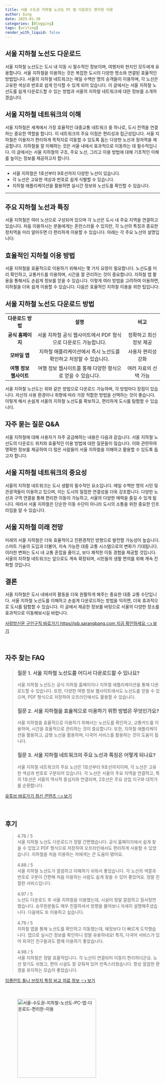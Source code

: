 ```yaml
---
title: 서울 수도권 지하철 노선도 PC 앱 다운로드 편리한 이용
author: bing
date: 2025-01-30
categories: [Blogging]
tags: [writing]
render_with_liquid: false
---
```



<h2 id='서울_지하철_노선도_다운로드'>서울 지하철 노선도 다운로드</h2>

<p>서울 지하철 노선도는 도시 내 이동 시 필수적인 정보이며, 여행자와 현지인 모두에게 유용합니다. 서울 지하철을 이용하는 것은 복잡한 도시의 다양한 명소와 연결된 효율적인 방법입니다. 서울의 지하철 네트워크는 매일 수백만 명의 승객들이 이용하며, 각 노선은 고유한 색상과 번호로 쉽게 인식할 수 있게 되어 있습니다. 이 글에서는 서울 지하철 노선도를 쉽게 다운로드할 수 있는 방법과 서울의 지하철 네트워크에 대한 정보를 소개하겠습니다.</p>

<h2 id='서울_지하철_네트워크_이해'>서울 지하철 네트워크의 이해</h2>

<p>서울 지하철은 세계에서 가장 효율적인 대중교통 네트워크 중 하나로, 도시 전역을 연결하는 중요한 역할을 합니다. 이 네트워크의 주요 이점은 편리성과 접근성입니다. 서울 지하철은 이용자가 편리하게 목적지로 이동할 수 있도록 돕는 다양한 노선과 정차역을 제공합니다. 지하철을 잘 이해하는 것은 서울 내에서 효과적으로 이동하는 데 필수적입니다. 이 글에서는 서울 지하철의 구조, 주요 노선, 그리고 이용 방법에 대해 기초적인 이해를 높이는 정보를 제공하고자 합니다.</p>

<hr />

<ul>
    <li>서울 지하철은 1호선부터 9호선까지 다양한 노선이 있습니다.</li>
    <li>각 노선은 고유한 색상과 번호로 쉽게 식별할 수 있습니다.</li>
    <li>지하철 애플리케이션을 활용하면 실시간 정보와 노선도를 확인할 수 있습니다.</li>
</ul>

<hr />

<h2 id='주요_지하철_노선_특징'>주요 지하철 노선과 특징</h2>

<p>서울 지하철은 여러 노선으로 구성되어 있으며 각 노선은 도시 내 주요 지역을 연결하고 있습니다. 처음 이용하시는 분들에게는 혼란스러울 수 있지만, 각 노선의 특징과 중요한 정차역을 미리 알아두면 더 편리하게 이용할 수 있습니다. 아래는 각 주요 노선의 설명입니다:</p>

<h2 id='효율적인_이용_방법'>효율적인 지하철 이용 방법</h2>

<p>서울 지하철을 효율적으로 이용하기 위해서는 몇 가지 요령이 필요합니다. 노선도를 미리 확인하고, 교통카드를 이용하며, 시간을 잘 관리하는 것이 중요합니다. 지하철 앱 활용을 통해서도 손쉽게 정보를 얻을 수 있습니다. 이렇게 여러 방법을 고려하여 이용하면, 지하철을 더욱 쉽게 이용할 수 있습니다. 다음은 효율적인 지하철 이용을 위한 팁입니다:</p>

<h2 id='서울_지하철_노선도_다운로드_방법'>서울 지하철 노선도 다운로드 방법</h2>

<table>
    <tr>
        <td style="text-align: center; height: 17px;"><b>다운로드 방법</b></td>
        <td style="text-align: center; height: 17px;"><b>설명</b></td>
        <td style="text-align: center; height: 17px;"><b>비고</b></td>
    </tr>
    <tr>
        <td style="text-align: center; height: 17px;"><b>공식 홈페이지</b></td>
        <td style="text-align: center; height: 17px;">서울 지하철 공식 웹사이트에서 PDF 형식으로 다운로드 가능합니다.</td>
        <td style="text-align: center; height: 17px;">정확하고 최신 정보 제공</td>
    </tr>
    <tr>
        <td style="text-align: center; height: 17px;"><b>모바일 앱</b></td>
        <td style="text-align: center; height: 17px;">지하철 애플리케이션에서 즉시 노선도를 확인하고 저장할 수 있습니다.</td>
        <td style="text-align: center; height: 17px;">사용자 편리성 강화</td>
    </tr>
    <tr>
        <td style="text-align: center; height: 17px;"><b>여행 정보 웹사이트</b></td>
        <td style="text-align: center; height: 17px;">여행 정보 웹사이트를 통해 다양한 형식으로 얻을 수 있습니다.</td>
        <td style="text-align: center; height: 17px;">여러 자료의 선택 가능</td>
    </tr>
</table>

<p>서울 지하철 노선도는 위와 같은 방법으로 다운로드 가능하며, 각 방법마다 장점이 있습니다. 자신의 사용 환경이나 취향에 따라 가장 적합한 방법을 선택하는 것이 좋습니다. 이렇게 해서 손쉽게 서울의 지하철 노선도를 확보하고, 편리하게 도시를 탐험할 수 있습니다.</p>

<h2 id='자주_묻는_질문'>자주 묻는 질문 Q&A</h2>

<p>서울 지하철에 대해 사용자가 자주 궁금해하는 내용은 다음과 같습니다. 서울 지하철 노선도의 다운로드 위치와 효율적인 이용 방법에 대한 질문들이 많습니다. 이와 관련하여 명확한 정보를 제공하여 더 많은 사람들이 서울 지하철을 이해하고 활용할 수 있도록 돕고자 합니다.</p>

<h2 id='서울_지하철_네트워크의_중요성'>서울 지하철 네트워크의 중요성</h2>

<p>서울의 지하철 네트워크는 도시 생활의 필수적인 요소입니다. 매일 수백만 명의 시민 및 관광객들이 이용하고 있으며, 이는 도시의 밀접한 연결성을 더욱 강조합니다. 다양한 노선과 구역 연결을 통해 편리한 이동이 가능하고, 서울의 다양한 매력을 즐길 수 있게 됩니다. 따라서 서울 지하철은 단순한 이동 수단이 아니라 도시의 소통을 위한 중요한 인프라임을 알 수 있습니다.</p>

<h2 id='서울_지하철_미래_전망'>서울 지하철 미래 전망</h2>

<p>미래의 서울 지하철은 더욱 효율적이고 친환경적인 방향으로 발전할 가능성이 높습니다. 스마트 기술의 도입과 더불어, 지속 가능한 대중 교통 시스템으로의 변화가 기대됩니다. 이러한 변화는 도시 내 교통 혼잡을 줄이고, 보다 쾌적한 이동 경험을 제공할 것입니다. 서울의 지하철 네트워크는 앞으로도 계속 확장되며, 시민들의 생활 편의를 위해 계속 진화할 것입니다.</p>

<h2 id='결론'>결론</h2>

<p>서울 지하철은 도시 내에서의 활동을 더욱 원활하게 해주는 중요한 대중 교통 수단입니다. 서울 지하철 노선도를 이해하고 손쉽게 다운로드하는 방법을 익히면, 더욱 효과적으로 도시를 탐험할 수 있습니다. 이 글에서 제공한 정보를 바탕으로 서울의 다양한 장소를 효과적으로 이동해보시길 바랍니다.</p>


<p><a class="click-button" title="사랑방신문 구인구직 바로가기 https//job.sarangbang.com 지금 확인하세요" href="https://aptwhite.github.io/posts/%EC%82%AC%EB%9E%91%EB%B0%A9%EC%8B%A0%EB%AC%B8-%EA%B5%AC%EC%9D%B8%EA%B5%AC%EC%A7%81-%EB%B0%94%EB%A1%9C%EA%B0%80%EA%B8%B0-httpsjob.sarangbang.com-%EC%A7%80%EA%B8%88-%ED%99%95%EC%9D%B8%ED%95%98%EC%84%B8%EC%9A%94/" rel="dofollow">사랑방신문 구인구직 바로가기 https//job.sarangbang.com 지금 확인하세요 👈 보기</a></p><br>
<h2 id='자주_찾는_FAQ'>자주 찾는 FAQ</h2>
<div itemscope="" itemtype="https://schema.org/FAQPage">
<blockquote>
<div itemscope="" itemprop="mainEntity" itemtype="https://schema.org/Question">
<h3 itemprop="name">질문 1. 서울 지하철 노선도를 어디서 다운로드할 수 있나요?</h3>
<div itemscope="" itemprop="acceptedAnswer" itemtype="https://schema.org/Answer">
<span itemprop="text">
<p>서울 지하철 노선도는 공식 지하철 홈페이지나 지하철 애플리케이션을 통해 다운로드할 수 있습니다. 또한, 다양한 여행 정보 웹사이트에서도 노선도를 얻을 수 있으며, PDF 형식으로 저장하여 오프라인에서도 활용할 수 있습니다.</p>
</span>
</div>
</div>
<div itemscope="" itemprop="mainEntity" itemtype="https://schema.org/Question">
<h3 itemprop="name">질문 2. 서울 지하철을 효율적으로 이용하기 위한 방법은 무엇인가요?</h3>
<div itemscope="" itemprop="acceptedAnswer" itemtype="https://schema.org/Answer">
<span itemprop="text">
<p>서울 지하철을 효율적으로 이용하기 위해서는 노선도를 확인하고, 교통카드를 이용하며, 시간을 효율적으로 관리하는 것이 중요합니다. 또한, 지하철 애플리케이션을 활용하고, 급행 노선을 활용하며, 다국어 서비스를 활용하는 것이 도움이 됩니다.</p>
</span>
</div>
</div>
<div itemscope="" itemprop="mainEntity" itemtype="https://schema.org/Question">
<h3 itemprop="name">질문 3. 서울 지하철 네트워크의 주요 노선과 특징은 어떻게 되나요?</h3>
<div itemscope="" itemprop="acceptedAnswer" itemtype="https://schema.org/Answer">
<span itemprop="text">
<p>서울 지하철 네트워크의 주요 노선은 1호선부터 9호선까지이며, 각 노선은 고유한 색상과 번호로 구분되어 있습니다. 각 노선은 서울의 주요 지역을 연결하고, 특히 1호선은 서울의 역사적 중심지와 연결되며, 2호선은 주요 상업 지구와 대학가를 순환합니다.</p>
</span>
</div>
</div>
</blockquote>
</div>
<p><a class="click-button" title="유튜브 바로가기 최신 콘텐츠" href="https://aptwhite.github.io/posts/%EC%9C%A0%ED%8A%9C%EB%B8%8C-%EB%B0%94%EB%A1%9C%EA%B0%80%EA%B8%B0-%EC%B5%9C%EC%8B%A0-%EC%BD%98%ED%85%90%EC%B8%A0/" rel="dofollow">유튜브 바로가기 최신 콘텐츠 👈 보기</a></p><br>
<h2 id='후기'>후기</h2>
<div itemscope itemtype="https://schema.org/Product">
  <blockquote>
  <div itemprop="review" itemscope itemtype="https://schema.org/Review">
      <div itemprop="reviewRating" itemscope itemtype="https://schema.org/Rating"> <span itemprop="ratingValue">4.76</span> / <span itemprop="bestRating">5</span> </div>
      <span itemprop="reviewBody">서울 지하철 노선도 다운로드가 정말 간편했습니다. 공식 홈페이지에서 쉽게 찾을 수 있었고 PDF 형식으로 저장하여 오프라인에서도 편리하게 사용할 수 있었습니다. 지하철을 처음 이용하는 저에게는 큰 도움이 됐어요.</span>
  </div>
  <br>
  <div itemprop="review" itemscope itemtype="https://schema.org/Review">
      <div itemprop="reviewRating" itemscope itemtype="https://schema.org/Rating"> <span itemprop="ratingValue">4.88</span> / <span itemprop="bestRating">5</span> </div>
      <span itemprop="reviewBody">서울 지하철 노선도가 깔끔하고 이해하기 쉬워서 좋았습니다. 각 노선의 색깔과 번호로 구분이 간편해 처음 이용하는 사람도 쉽게 찾을 수 있어 좋았어요. 정말 친절한 서비스입니다.</span>
  </div>
  <br>
  <div itemprop="review" itemscope itemtype="https://schema.org/Review">
      <div itemprop="reviewRating" itemscope itemtype="https://schema.org/Rating"> <span itemprop="ratingValue">4.97</span> / <span itemprop="bestRating">5</span> </div>
      <span itemprop="reviewBody">노선도 다운로드 후 서울 지하철을 이용했는데, 시설이 정말 깔끔하고 질서정연했습니다. 승무원분들도 매우 친절하셔서 방향을 물어보니 자세히 설명해주셨습니다. 다음에도 또 이용하고 싶습니다.</span>
  </div>
  <br>
  <div itemprop="review" itemscope itemtype="https://schema.org/Review">
      <div itemprop="reviewRating" itemscope itemtype="https://schema.org/Rating"> <span itemprop="ratingValue">4.79</span> / <span itemprop="bestRating">5</span> </div>
      <span itemprop="reviewBody">지하철 앱을 통해 노선도를 확인하고 이동했는데, 예정보다 더 빠르게 도착했습니다. 앱으로 실시간 정보를 확인하니 정말 유용하네요! 특히, 다국어 서비스가 있어 외국인 친구들과도 함께 이용하기 좋았습니다.</span>
  </div>
  <br>
  <div itemprop="review" itemscope itemtype="https://schema.org/Review">
      <div itemprop="reviewRating" itemscope itemtype="https://schema.org/Rating"> <span itemprop="ratingValue">4.98</span> / <span itemprop="bestRating">5</span> </div>
      <span itemprop="reviewBody">서울 지하철은 정말 효율적입니다. 각 노선이 연결되어 이동이 편리하더군요. 노선 찾기도 쉬웠고, 편의 시설도 잘 갖춰져 있어 만족스러웠습니다. 항상 깔끔한 환경을 유지하는 모습이 좋았습니다.</span>
  </div>
  </blockquote>
</div>
<p><a class="click-button" title="임플란트 틀니 브릿지 특징 비교 의료 정보" href="https://aptwhite.github.io/posts/%EC%9E%84%ED%94%8C%EB%9E%80%ED%8A%B8-%ED%8B%80%EB%8B%88-%EB%B8%8C%EB%A6%BF%EC%A7%80-%ED%8A%B9%EC%A7%95-%EB%B9%84%EA%B5%90-%EC%9D%98%EB%A3%8C-%EC%A0%95%EB%B3%B4/" rel="dofollow">임플란트 틀니 브릿지 특징 비교 의료 정보 👈 보기</a></p><br>
<figure class="image"><img src="https://aptwhite.github.io/assets/img/thumbnail/서울-수도권-지하철-노선도-PC-앱-다운로드-편리한-이용.webp" alt="서울-수도권-지하철-노선도-PC-앱-다운로드-편리한-이용" width="256" height="256"></figure>